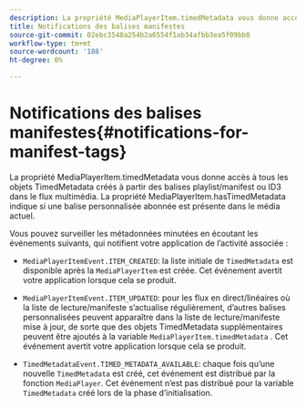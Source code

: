 ```yaml
---
description: La propriété MediaPlayerItem.timedMetadata vous donne accès à tous les objets TimedMetadata créés à partir des balises playlist/manifest ou ID3 dans le flux multimédia. La propriété MediaPlayerItem.hasTimedMetadata indique si une balise personnalisée abonnée est présente dans le média actuel.
title: Notifications des balises manifestes
source-git-commit: 02ebc3548a254b2a6554f1ab34afbb3ea5f09bb8
workflow-type: tm+mt
source-wordcount: '188'
ht-degree: 0%

---
```


# Notifications des balises manifestes{#notifications-for-manifest-tags}

La propriété MediaPlayerItem.timedMetadata vous donne accès à tous les objets TimedMetadata créés à partir des balises playlist/manifest ou ID3 dans le flux multimédia. La propriété MediaPlayerItem.hasTimedMetadata indique si une balise personnalisée abonnée est présente dans le média actuel.

Vous pouvez surveiller les métadonnées minutées en écoutant les événements suivants, qui notifient votre application de l’activité associée :

* `MediaPlayerItemEvent.ITEM_CREATED`: la liste initiale de `TimedMetadata` est disponible après la `MediaPlayerItem` est créée. Cet événement avertit votre application lorsque cela se produit.

* `MediaPlayerItemEvent.ITEM_UPDATED`: pour les flux en direct/linéaires où la liste de lecture/manifeste s’actualise régulièrement, d’autres balises personnalisées peuvent apparaître dans la liste de lecture/manifeste mise à jour, de sorte que des objets TimedMetadata supplémentaires peuvent être ajoutés à la variable `MediaPlayerItem.timedMetadata` . Cet événement avertit votre application lorsque cela se produit.

* `TimedMetadataEvent.TIMED_METADATA_AVAILABLE`: chaque fois qu’une nouvelle `TimedMetadata` est créé, cet événement est distribué par la fonction `MediaPlayer`. Cet événement n’est pas distribué pour la variable `TimedMetadata` créé lors de la phase d’initialisation.
